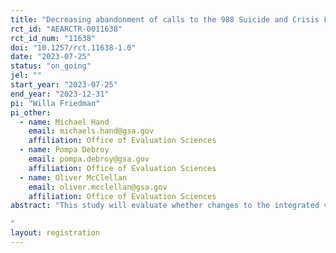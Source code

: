 ```yaml
---
title: "Decreasing abandonment of calls to the 988 Suicide and Crisis Lifeline"
rct_id: "AEARCTR-0011638"
rct_id_num: "11638"
doi: "10.1257/rct.11638-1.0"
date: "2023-07-25"
status: "on_going"
jel: ""
start_year: "2023-07-25"
end_year: "2023-12-31"
pi: "Willa Friedman"
pi_other:
  - name: Michael Hand
    email: michaels.hand@gsa.gov
    affiliation: Office of Evaluation Sciences
  - name: Pompa Debroy
    email: pompa.debroy@gsa.gov
    affiliation: Office of Evaluation Sciences
  - name: Oliver McClellan
    email: oliver.mcclellan@gsa.gov
    affiliation: Office of Evaluation Sciences
abstract: "This study will evaluate whether changes to the integrated voice response (IVR) system and messages that callers to the 988 Suicide and Crisis Lifeline hear can decrease the proportion of callers who abandon their calls (i.e., hang up) before being connected to a person at a local call center. The intervention involves changing the message script and voice recording that callers hear during the initial IVR (before a call is routed) and the script, voice recording, and waiting music that callers hear while waiting to be connected to a counselor. Callers will be assigned to either the control or treatment condition based on a randomization of the last 4 digits of 10-digit phone numbers. During the approximately 3-week study period, calls with the 5000 randomly selected 4-digit sequences will be assigned to the control version of the IVR and queue message, and the other 5000 will be assigned to the treatment version. All phone callers to the line during the study period will be included in the evaluation. We will compare outcomes for incoming callers who are randomly allocated to hear either the current version or the intervention version. The primary outcome of interest is the likelihood that a caller stays on the line and is connected to a crisis counselor. Secondary outcomes include whether a caller remains on the line until being routed, call duration (time until abandon or connection), use of the 988 text option from the same phone number, whether a caller connects to a counselor via text or phone, repeat call to 988 within 24 hours, and selection of IVR menu items.
"
layout: registration
---
```


